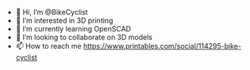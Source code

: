 - 👋 Hi, I’m @BikeCyclist
- 👀 I’m interested in 3D printing
- 🌱 I’m currently learning OpenSCAD
- 💞️ I’m looking to collaborate on 3D models
- 📫 How to reach me https://www.printables.com/social/114295-bike-cyclist

<!---
BikeCyclist/BikeCyclist is a ✨ special ✨ repository because its `README.md` (this file) appears on your GitHub profile.
You can click the Preview link to take a look at your changes.
--->
